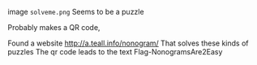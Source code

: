 image `solveme.png`
Seems to be a puzzle

Probably makes a QR code,

Found a website http://a.teall.info/nonogram/
That solves these kinds of puzzles
The qr code leads to the text Flag-NonogramsAre2Easy